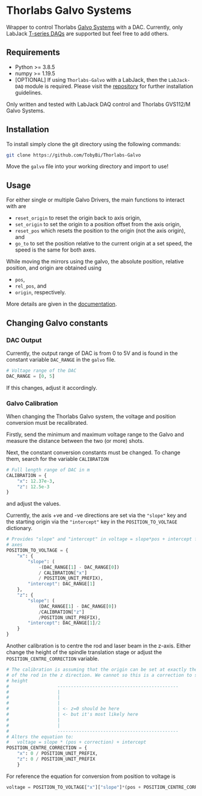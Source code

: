 # Thorlabs Galvo Systems

Wrapper to control Thorlabs [Galvo Systems](https://www.thorlabs.de/newgrouppage9.cfm?objectgroup_id=6057) with a DAC. Currently, only LabJack [T-series DAQs](https://labjack.com/products/t7) are supported but feel free to add others.



## Requirements

- Python >= 3.8.5
- numpy >= 1.19.5
- [OPTIONAL] If using `Thorlabs-Galvo` with a LabJack, then the `LabJack-DAQ` module is required. Please visit the [repository](https://github.com/TobyBi/LabJack-DAQ) for further installation guidelines.

Only written and tested with LabJack DAQ control and Thorlabs GVS112/M Galvo Systems.



## Installation

To install simply clone the git directory using the following commands:

```bash
git clone https://github.com/TobyBi/Thorlabs-Galvo
```

Move the `galvo` file into your working directory and import to use!



## Usage

For either single or multiple Galvo Drivers,  the main functions to interact with are

- `reset_origin` to reset the origin back to axis origin,
- `set_origin` to set the origin to a position offset from the axis origin,
- `reset_pos` which resets the position to the origin (not the axis origin), and
- `go_to` to set the position relative to the current origin at a set speed, the speed is the same for both axes.



While moving the mirrors using the galvo, the absolute position, relative position, and origin are obtained using

- `pos`,
- `rel_pos`, and
- `origin`, respectively.



More details are given in the [documentation](https://tobybi.github.io/Thorlabs-Galvo/galvo.html).



## Changing Galvo constants

### DAC Output

Currently, the output range of DAC is from 0 to 5V and is found in the constant variable `DAC_RANGE` in the `galvo` file.

```python
# Voltage range of the DAC
DAC_RANGE = [0, 5]
```

If this changes, adjust it accordingly.



### Galvo Calibration

When changing the Thorlabs Galvo system, the voltage and position conversion must be recalibrated.

Firstly, send the minimum and maximum voltage range to the Galvo and measure the distance between the two (or more) shots.

Next, the constant conversion constants must be changed. To change them, search for the variable `CALIBRATION`

```python
# Full length range of DAC in m
CALIBRATION = {
    "x": 12.37e-3,
    "z": 12.5e-3
}
```

and adjust the values.



Currently, the axis +ve and -ve directions are set via the `"slope"` key and the starting origin via the `"intercept"` key in the `POSITION_TO_VOLTAGE` dictionary.

```python
# Provides "slope" and "intercept" in voltage = slope*pos + intercept for both
# axes
POSITION_TO_VOLTAGE = {
    "x": {
        "slope": (
            -(DAC_RANGE[1] - DAC_RANGE[0])
            / CALIBRATION["x"]
            / POSITION_UNIT_PREFIX),
        "intercept": DAC_RANGE[1]
    },
    "z": {
        "slope": (
            (DAC_RANGE[1] - DAC_RANGE[0])
            /CALIBRATION["z"]
            /POSITION_UNIT_PREFIX),
        "intercept": DAC_RANGE[1]/2
    }
}
```



Another calibration is to centre the rod and laser beam in the z-axis. Either change the height of the spindle translation stage or adjust the `POSITION_CENTRE_CORRECTION`  variable.

```python
# The calibration is assuming that the origin can be set at exactly the centre
# of the rod in the z direction. We cannot so this is a correction to set the
# height
#                  ---------------------------------------------
#                  |
#                  |
#                  |
#                  | <- z=0 should be here
#                  | <- but it's most likely here
#                  |
#                  |
#                  ---------------------------------------------
# Alters the equation to:
#   voltage = slope * (pos + correction) + intercept
POSITION_CENTRE_CORRECTION = {
    "x": 0 / POSITION_UNIT_PREFIX,
    "z": 0 / POSITION_UNIT_PREFIX
    }
```



For reference the equation for conversion from position to voltage is

```python
voltage = POSITION_TO_VOLTAGE["x"]["slope"]*(pos + POSITION_CENTRE_CORRECTION) + POSITION_TO_VOLTAGE["x"]["intercept"]
```

